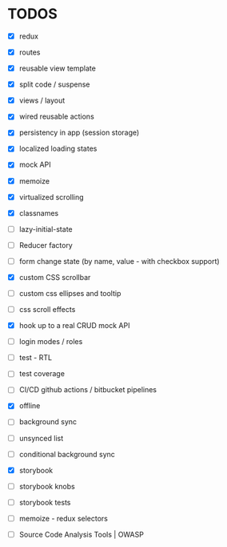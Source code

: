 # TODOS

- [x] redux
- [x] routes
- [x] reusable view template
- [x] split code / suspense
- [x] views / layout
- [x] wired reusable actions 
- [x] persistency in app  (session storage) 
- [x] localized loading states 
- [x] mock API
- [x] memoize
- [x] virtualized scrolling
- [x] classnames
- [ ] lazy-initial-state
- [ ] Reducer factory
- [ ] form change state (by name, value - with checkbox support)
- [x] custom CSS scrollbar
- [ ] custom css ellipses and tooltip 
- [ ] css scroll effects
- [x] hook up to a real CRUD mock API
- [ ] login modes / roles
- [ ] test - RTL
- [ ] test coverage
- [ ] CI/CD github actions / bitbucket pipelines
- [x] offline
- [ ] background sync
- [ ] unsynced list
- [ ] conditional background sync
- [x] storybook
- [ ] storybook knobs
- [ ] storybook tests
- [ ] memoize - redux selectors
- [ ] Source Code Analysis Tools | OWASP

